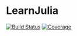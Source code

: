 # LearnJulia

[![Build Status](https://github.com/tobbobl-w/LearnJulia.jl/actions/workflows/CI.yml/badge.svg?branch=main)](https://github.com/tobbobl-w/LearnJulia.jl/actions/workflows/CI.yml?query=branch%3Amain)
[![Coverage](https://codecov.io/gh/tobbobl-w/LearnJulia.jl/branch/main/graph/badge.svg)](https://codecov.io/gh/tobbobl-w/LearnJulia.jl)
